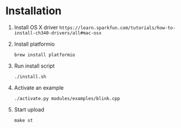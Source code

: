 # Installation

1. Install OS X driver
   `https://learn.sparkfun.com/tutorials/how-to-install-ch340-drivers/all#mac-osx`


2. Install platformio

    `brew install platformio`


3. Run install script

    `./install.sh`


4. Activate an example

    `./activate.py modules/examples/blink.cpp`


5. Start upload

    `make st`

